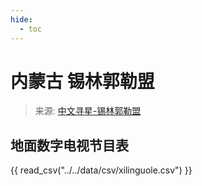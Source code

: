 ```yaml
---
hide:
  - toc
---
```


# 内蒙古 锡林郭勒盟

> 来源: [中文寻星-锡林郭勒盟](http://dtmb.saoing.com/xilinguole.htm)

## 地面数字电视节目表

{{ read_csv("../../data/csv/xilinguole.csv") }}
